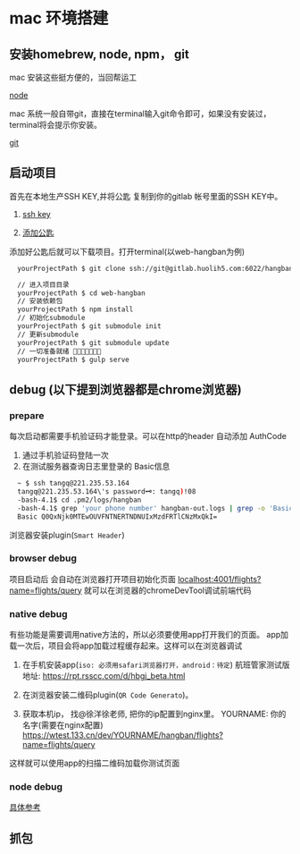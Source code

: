 # mac 环境搭建

## 安装homebrew, node, npm， git

mac 安装这些挺方便的，当回帮运工

[node](http://www.jianshu.com/p/20ea93641bda)

mac 系统一般自带git，直接在terminal输入git命令即可，如果没有安装过，terminal将会提示你安装。

[git]()


##  启动项目

首先在本地生产SSH KEY,并将公匙 复制到你的gitlab 帐号里面的SSH KEY中。
1. [ssh key](https://help.github.com/articles/generating-a-new-ssh-key-and-adding-it-to-the-ssh-agent/)

2. [添加公匙](https://help.github.com/articles/adding-a-new-ssh-key-to-your-github-account/)


添加好公匙后就可以下载项目。打开terminal(以web-hangban为例)
```sh
  yourProjectPath $ git clone ssh://git@gitlab.huolih5.com:6022/hangban/web-hangban.git

  // 进入项目目录
  yourProjectPath $ cd web-hangban
  // 安装依赖包
  yourProjectPath $ npm install
  // 初始化submodule
  yourProjectPath $ git submodule init
  // 更新submodule
  yourProjectPath $ git submodule update
  // 一切准备就绪 🚀🚀🚀🚀🚀🚀🚀
  yourProjectPath $ gulp serve
```

## debug (以下提到浏览器都是chrome浏览器)

### prepare

每次启动都需要手机验证码才能登录。可以在http的header 自动添加 AuthCode

1. 通过手机验证码登陆一次
2. 在测试服务器查询日志里登录的 Basic信息

```sh
  ~ $ ssh tangq@221.235.53.164
  tangq@221.235.53.164\'s password🗝: tangq)!08
  -bash-4.1$ cd .pm2/logs/hangban
  -bash-4.1$ grep 'your phone number' hangban-out.logs | grep -o 'Basic .*\='
  Basic Q0QxNjk0MTEwOUVFNTNERTNDNUIxMzdFRTlCNzMxQkI=
```

浏览器安装plugin(`Smart Header`)

### browser debug

项目启动后 会自动在浏览器打开项目初始化页面
[localhost:4001/flights?name=flights/query](localhost:4001/flights?name=flights/query)
就可以在浏览器的chromeDevTool调试前端代码

### native debug

有些功能是需要调用native方法的，所以必须要使用app打开我们的页面。
app加载一次后，项目会将app加载过程缓存起来。这样可以在浏览器调试

1. 在手机安装app(`iso: 必须用safari浏览器打开，android：待定`) 航班管家测试版地址: https://rpt.rsscc.com/d/hbgj_beta.html

2. 在浏览器安装二维码plugin(`QR Code Generato`)。

3. 获取本机ip， 找@徐洋徐老师, 把你的ip配置到nginx里。
YOURNAME: 你的名字(需要在nginx配置)
https://wtest.133.cn/dev/YOURNAME/hangban/flights?name=flights/query

这样就可以使用app的扫描二维码加载你测试页面

### node debug

  [具体参考](http://gitlab.huolih5.com/hangban/team-wiki/wikis/vscode-node-debug)



## 抓包
